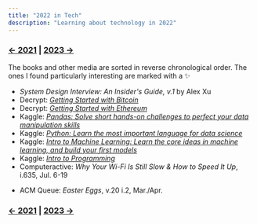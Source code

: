 ```yaml
---
title: "2022 in Tech"
description: "Learning about technology in 2022"
---
```


### [← 2021](/2022/12/31/learn-2021) | [2023 →](/2024/12/31/learn-2023)
The books and other media are sorted in reverse chronological order. The ones I found particularly interesting are marked with a ✨

- *System Design Interview: An Insider's Guide, v.1* by Alex Xu
- Decrypt: [*Getting Started with Bitcoin*](https://decrypt.co/courses/102207/getting-started-with-bitcoin)
- Decrypt: [*Getting Started with Ethereum*](https://decrypt.co/courses/102208/getting-started-with-ethereum)
- Kaggle: [*Pandas: Solve short hands-on challenges to perfect your data manipulation skills*](https://www.kaggle.com/learn/pandas)
- Kaggle: [*Python: Learn the most important language for data science*](https://www.kaggle.com/learn/python)
- Kaggle: [*Intro to Machine Learning: Learn the core ideas in machine learning, and build your first models*](https://www.kaggle.com/learn/intro-to-machine-learning)
- Kaggle: [*Intro to Programming*](https://www.kaggle.com/learn/intro-to-programming)
- Computeractive: *Why Your Wi-Fi Is Still Slow & How to Speed It Up*, i.635, Jul. 6-19
<!-- Classic Gaming, v.1	Classic Gaming	GamesRadar -->
- ACM Queue: *Easter Eggs*, v.20 i.2, Mar./Apr.
<!-- Too Much + Not Enough: The Water Issue, Jan./Feb. 2022	MIT Technology Review -->	

### [← 2021](/2022/12/31/learn-2021) | [2023 →](/2024/12/31/learn-2023)
